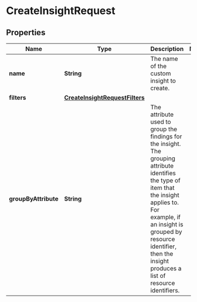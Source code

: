 

# CreateInsightRequest


## Properties

| Name | Type | Description | Notes |
|------------ | ------------- | ------------- | -------------|
|**name** | **String** | The name of the custom insight to create. |  |
|**filters** | [**CreateInsightRequestFilters**](CreateInsightRequestFilters.md) |  |  |
|**groupByAttribute** | **String** | The attribute used to group the findings for the insight. The grouping attribute identifies the type of item that the insight applies to. For example, if an insight is grouped by resource identifier, then the insight produces a list of resource identifiers. |  |




